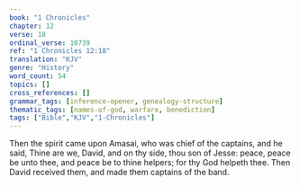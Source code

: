 ```yaml
---
book: "1 Chronicles"
chapter: 12
verse: 18
ordinal_verse: 10739
ref: "1 Chronicles 12:18"
translation: "KJV"
genre: "History"
word_count: 54
topics: []
cross_references: []
grammar_tags: [inference-opener, genealogy-structure]
thematic_tags: [names-of-god, warfare, benediction]
tags: ["Bible","KJV","1-Chronicles"]
---
```

Then the spirit came upon Amasai, who was chief of the captains, and he said, Thine are we, David, and on thy side, thou son of Jesse: peace, peace be unto thee, and peace be to thine helpers; for thy God helpeth thee. Then David received them, and made them captains of the band.

